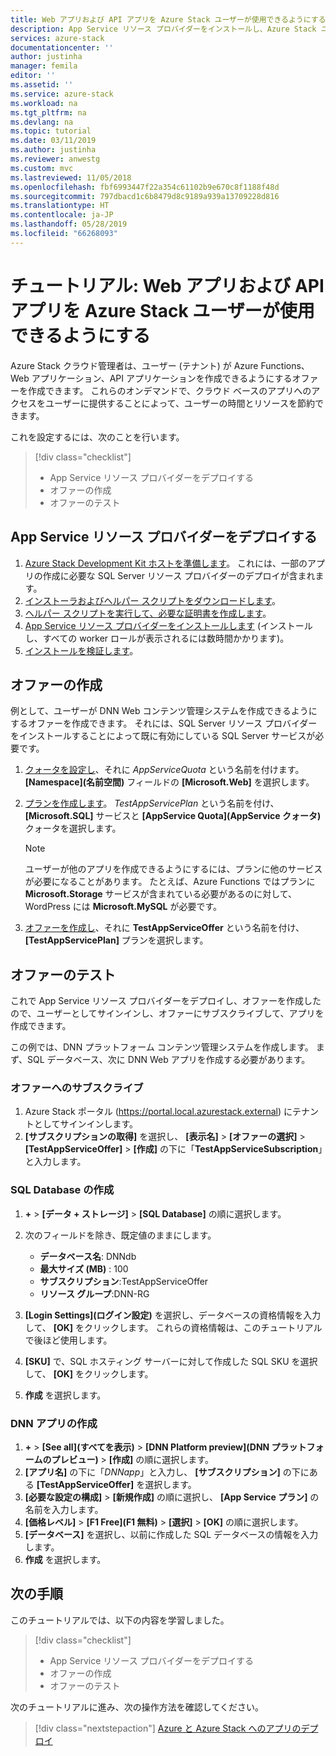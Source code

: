```yaml
---
title: Web アプリおよび API アプリを Azure Stack ユーザーが使用できるようにする | Microsoft Docs
description: App Service リソース プロバイダーをインストールし、Azure Stack ユーザーが Web アプリおよび API アプリを作成できるようにするオファーを作成するためのチュートリアル。
services: azure-stack
documentationcenter: ''
author: justinha
manager: femila
editor: ''
ms.assetid: ''
ms.service: azure-stack
ms.workload: na
ms.tgt_pltfrm: na
ms.devlang: na
ms.topic: tutorial
ms.date: 03/11/2019
ms.author: justinha
ms.reviewer: anwestg
ms.custom: mvc
ms.lastreviewed: 11/05/2018
ms.openlocfilehash: fbf6993447f22a354c61102b9e670c8f1188f48d
ms.sourcegitcommit: 797dbacd1c6b8479d8c9189a939a13709228d816
ms.translationtype: HT
ms.contentlocale: ja-JP
ms.lasthandoff: 05/28/2019
ms.locfileid: "66268093"
---
```

# <a name="tutorial-make-web-and-api-apps-available-to-your-azure-stack-users"></a>チュートリアル: Web アプリおよび API アプリを Azure Stack ユーザーが使用できるようにする

Azure Stack クラウド管理者は、ユーザー (テナント) が Azure Functions、Web アプリケーション、API アプリケーションを作成できるようにするオファーを作成できます。 これらのオンデマンドで、クラウド ベースのアプリへのアクセスをユーザーに提供することによって、ユーザーの時間とリソースを節約できます。

これを設定するには、次のことを行います。

> [!div class="checklist"]
> * App Service リソース プロバイダーをデプロイする
> * オファーの作成
> * オファーのテスト

## <a name="deploy-the-app-service-resource-provider"></a>App Service リソース プロバイダーをデプロイする

1. [Azure Stack Development Kit ホストを準備します](azure-stack-app-service-before-you-get-started.md)。 これには、一部のアプリの作成に必要な SQL Server リソース プロバイダーのデプロイが含まれます。
2. [インストーラおよびヘルパー スクリプトをダウンロードします](azure-stack-app-service-deploy.md)。
3. [ヘルパー スクリプトを実行して、必要な証明書を作成します](azure-stack-app-service-deploy.md)。
4. [App Service リソース プロバイダーをインストールします](azure-stack-app-service-deploy.md) (インストールし、すべての worker ロールが表示されるには数時間かかります)。
5. [インストールを検証します](azure-stack-app-service-deploy.md#validate-the-app-service-on-azure-stack-installation)。

## <a name="create-an-offer"></a>オファーの作成

例として、ユーザーが DNN Web コンテンツ管理システムを作成できるようにするオファーを作成できます。 それには、SQL Server リソース プロバイダーをインストールすることによって既に有効にしている SQL Server サービスが必要です。

1.  [クォータを設定し](azure-stack-plan-offer-quota-overview.md )、それに *AppServiceQuota* という名前を付けます。 **[Namespace]\(名前空間)** フィールドの **[Microsoft.Web]** を選択します。
2.  [プランを作成します](azure-stack-create-plan.md)。 *TestAppServicePlan* という名前を付け、 **[Microsoft.SQL]** サービスと **[AppService Quota]\(AppService クォータ\)** クォータを選択します。

    > [!NOTE]
    > ユーザーが他のアプリを作成できるようにするには、プランに他のサービスが必要になることがあります。 たとえば、Azure Functions ではプランに **Microsoft.Storage** サービスが含まれている必要があるのに対して、WordPress には **Microsoft.MySQL** が必要です。

3.  [オファーを作成し](azure-stack-create-offer.md)、それに **TestAppServiceOffer** という名前を付け、 **[TestAppServicePlan]** プランを選択します。

## <a name="test-the-offer"></a>オファーのテスト

これで App Service リソース プロバイダーをデプロイし、オファーを作成したので、ユーザーとしてサインインし、オファーにサブスクライブして、アプリを作成できます。

この例では、DNN プラットフォーム コンテンツ管理システムを作成します。 まず、SQL データベース、次に DNN Web アプリを作成する必要があります。

### <a name="subscribe-to-the-offer"></a>オファーへのサブスクライブ

1. Azure Stack ポータル (https://portal.local.azurestack.external) にテナントとしてサインインします。
2. **[サブスクリプションの取得]** を選択し、 **[表示名]**  >  **[オファーの選択]**  >  **[TestAppServiceOffer]**  >  **[作成]** の下に「**TestAppServiceSubscription**」と入力します。

### <a name="create-a-sql-database"></a>SQL Database の作成

1. **+**  >  **[データ + ストレージ]**  >  **[SQL Database]** の順に選択します。
2. 次のフィールドを除き、既定値のままにします。

    - **データベース名**: DNNdb
    - **最大サイズ (MB)** : 100
    - **サブスクリプション**:TestAppServiceOffer
    - **リソース グループ**:DNN-RG

3. **[Login Settings]\(ログイン設定\)** を選択し、データベースの資格情報を入力して、 **[OK]** をクリックします。 これらの資格情報は、このチュートリアルで後ほど使用します。
4. **[SKU]** で、SQL ホスティング サーバーに対して作成した SQL SKU を選択して、 **[OK]** をクリックします。
5. **作成** を選択します。

### <a name="create-a-dnn-app"></a>DNN アプリの作成

1. **+**  >  **[See all]\(すべてを表示\)**  >  **[DNN Platform preview]\(DNN プラットフォームのプレビュー\)**  >  **[作成]** の順に選択します。
2. **[アプリ名]** の下に「*DNNapp*」と入力し、 **[サブスクリプション]** の下にある **[TestAppServiceOffer]** を選択します。
3. **[必要な設定の構成]**  >  **[新規作成]** の順に選択し、 **[App Service プラン]** の名前を入力します。
4. **[価格レベル]**  >  **[F1 Free]\(F1 無料\)**  >  **[選択]**  >  **[OK]** の順に選択します。
5. **[データベース]** を選択し、以前に作成した SQL データベースの情報を入力します。
6. **作成** を選択します。

## <a name="next-steps"></a>次の手順

このチュートリアルでは、以下の内容を学習しました。

> [!div class="checklist"]
> * App Service リソース プロバイダーをデプロイする
> * オファーの作成
> * オファーのテスト

次のチュートリアルに進み、次の操作方法を確認してください。

> [!div class="nextstepaction"]
> [Azure と Azure Stack へのアプリのデプロイ](../user/azure-stack-solution-pipeline.md)
